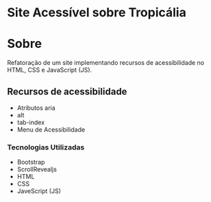 # Site Acessível sobre Tropicália

# Sobre
Refatoração de um site implementando recursos de acessibilidade no HTML, CSS e JavaScript (JS).

## Recursos de acessibilidade
- Atributos aria
- alt
- tab-index
- Menu de Acessibilidade

### Tecnologias Utilizadas
- Bootstrap
- ScrollRevealjs
- HTML
- CSS
- JaveScript (JS)